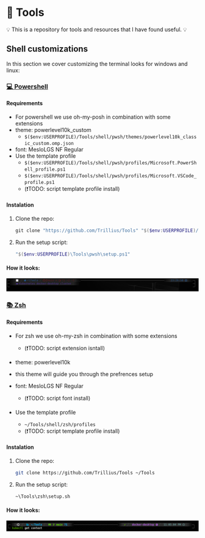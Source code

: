 

# 🔧 Tools
💡 This is a repository for tools and resources that I have found useful. 💡

## Shell customizations

In this section we cover customizing the terminal looks for windows and linux:
### [💻 Powershell]()

#### Requirements
- For powershell we use oh-my-posh in combination with some extensions
- theme: powerlevel10k_custom
  - `$($env:USERPROFILE)/Tools/shell/pwsh/themes/powerlevel10k_classic_custom.omp.json`
- font: MesloLGS NF Regular
- Use the template profile
  - ```$($env:USERPROFILE)/Tools/shell/pwsh/profiles/Microsoft.PowerShell_profile.ps1```
  - ```$($env:USERPROFILE)/Tools/shell/pwsh/profiles/Microsoft.VSCode_profile.ps1```
  - (❗TODO: script template profile install)

#### Instalation
1. Clone the repo:
   ```powershell
   git clone "https://github.com/Trillius/Tools" "$($env:USERPROFILE)/Tools
   ```
   
2. Run the setup script:
   ```powershell
   "$($env:USERPROFILE)\Tools\pwsh\setup.ps1"
   ```

#### How it looks:
![Powershell with oh-my-posh](docs/pwsh.png "PWSH")

### [📚 Zsh]()

#### Requirements
 - For zsh we use oh-my-zsh in combination with some extensions
   - (❗TODO: script extension isntall)
 - theme: powerlevel10k
 - this theme will guide you through the prefrences setup
 - font: MesloLGS NF Regular
   - (❗TODO: script font install)
 - Use the template profile 
 
   - ```~/Tools/shell/zsh/profiles```
   - (❗TODO: script template profile install)

#### Instalation
1. Clone the repo:
   ```bash
   git clone https://github.com/Trillius/Tools ~/Tools
   ```
   
2. Run the setup script:
   ```bash
   ~\Tools\zsh\setup.sh
   ```

#### How it looks:
![zsh with oh-my-zsh](docs/zsh.png "ZSH")





